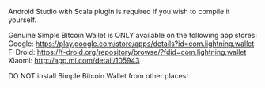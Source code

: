 Android Studio with Scala plugin is required if you wish to compile it yourself.

Genuine Simple Bitcoin Wallet is ONLY available on the following app stores:  
Google: https://play.google.com/store/apps/details?id=com.lightning.wallet
F-Droid: https://f-droid.org/repository/browse/?fdid=com.lightning.wallet
Xiaomi: http://app.mi.com/detail/105943  
  
DO NOT install Simple Bitcoin Wallet from other places!
